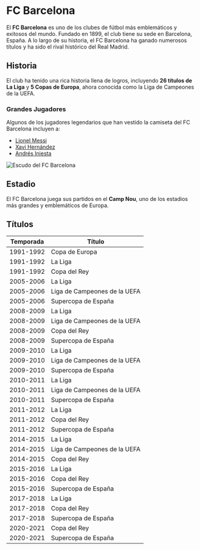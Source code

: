 # FC Barcelona

El **FC Barcelona** es uno de los clubes de fútbol más emblemáticos y exitosos del mundo. Fundado en 1899, el club tiene su sede en Barcelona, España. A lo largo de su historia, el FC Barcelona ha ganado numerosos títulos y ha sido el rival histórico del Real Madrid.

## Historia

El club ha tenido una rica historia llena de logros, incluyendo **26 títulos de La Liga** y **5 Copas de Europa**, ahora conocida como la Liga de Campeones de la UEFA.

### Grandes Jugadores

Algunos de los jugadores legendarios que han vestido la camiseta del FC Barcelona incluyen a:

- [Lionel Messi](https://es.wikipedia.org/wiki/Lionel_Messi)
- [Xavi Hernández](https://es.wikipedia.org/wiki/Xavi_Hern%C3%A1ndez)
- [Andrés Iniesta](https://es.wikipedia.org/wiki/Andr%C3%A9s_Iniesta)

![Escudo del FC Barcelona](https://upload.wikimedia.org/wikipedia/commons/thumb/4/47/FC_Barcelona_%28crest%29.svg/200px-FC_Barcelona_%28crest%29.svg.png)

## Estadio

El FC Barcelona juega sus partidos en el **Camp Nou**, uno de los estadios más grandes y emblemáticos de Europa.


## Títulos

| Temporada  | Título                               |
|------------|--------------------------------------|
| 1991-1992  | Copa de Europa                       |
| 1991-1992  | La Liga                             |
| 1991-1992  | Copa del Rey                         |
| 2005-2006  | La Liga                             |
| 2005-2006  | Liga de Campeones de la UEFA         |
| 2005-2006  | Supercopa de España                  |
| 2008-2009  | La Liga                             |
| 2008-2009  | Liga de Campeones de la UEFA         |
| 2008-2009  | Copa del Rey                         |
| 2008-2009  | Supercopa de España                  |
| 2009-2010  | La Liga                             |
| 2009-2010  | Liga de Campeones de la UEFA         |
| 2009-2010  | Supercopa de España                  |
| 2010-2011  | La Liga                             |
| 2010-2011  | Liga de Campeones de la UEFA         |
| 2010-2011  | Supercopa de España                  |
| 2011-2012  | La Liga                             |
| 2011-2012  | Copa del Rey                         |
| 2011-2012  | Supercopa de España                  |
| 2014-2015  | La Liga                             |
| 2014-2015  | Liga de Campeones de la UEFA         |
| 2014-2015  | Copa del Rey                         |
| 2015-2016  | La Liga                             |
| 2015-2016  | Copa del Rey                         |
| 2015-2016  | Supercopa de España                  |
| 2017-2018  | La Liga                             |
| 2017-2018  | Copa del Rey                         |
| 2017-2018  | Supercopa de España                  |
| 2020-2021  | Copa del Rey                         |
| 2020-2021  | Supercopa de España                  |
